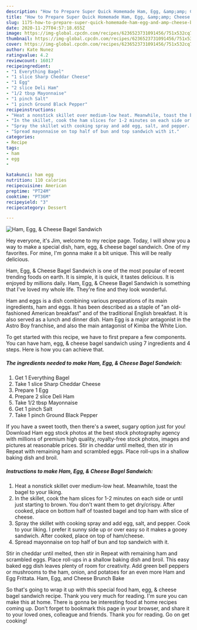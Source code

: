 ```yaml
---
description: "How to Prepare Super Quick Homemade Ham, Egg, &amp;amp; Cheese Bagel Sandwich"
title: "How to Prepare Super Quick Homemade Ham, Egg, &amp;amp; Cheese Bagel Sandwich"
slug: 1175-how-to-prepare-super-quick-homemade-ham-egg-and-amp-cheese-bagel-sandwich
date: 2020-11-27T04:57:18.655Z
image: https://img-global.cpcdn.com/recipes/6236523731091456/751x532cq70/ham-egg-cheese-bagel-sandwich-recipe-main-photo.jpg
thumbnail: https://img-global.cpcdn.com/recipes/6236523731091456/751x532cq70/ham-egg-cheese-bagel-sandwich-recipe-main-photo.jpg
cover: https://img-global.cpcdn.com/recipes/6236523731091456/751x532cq70/ham-egg-cheese-bagel-sandwich-recipe-main-photo.jpg
author: Kate Nunez
ratingvalue: 4.2
reviewcount: 16017
recipeingredient:
- "1 Everything Bagel"
- "1 slice Sharp Cheddar Cheese"
- "1 Egg"
- "2 slice Deli Ham"
- "1/2 tbsp Mayonnaise"
- "1 pinch Salt"
- "1 pinch Ground Black Pepper"
recipeinstructions:
- "Heat a nonstick skillet over medium-low heat. Meanwhile, toast the bagel to your liking."
- "In the skillet, cook the ham slices for 1-2 minutes on each side or until just starting to brown. You don&#39;t want them to get dry/crispy. After cooked, place on bottom half of toasted bagel and top ham with slice of cheese."
- "Spray the skillet with cooking spray and add egg, salt, and pepper. Cook to your liking. I prefer it sunny side up or over easy so it makes a gooey sandwich. After cooked, place on top of ham/cheese."
- "Spread mayonnaise on top half of bun and top sandwich with it."
categories:
- Recipe
tags:
- ham
- egg
- 

katakunci: ham egg  
nutrition: 110 calories
recipecuisine: American
preptime: "PT24M"
cooktime: "PT36M"
recipeyield: "3"
recipecategory: Dessert

---
```



![Ham, Egg, &amp; Cheese Bagel Sandwich](https://img-global.cpcdn.com/recipes/6236523731091456/751x532cq70/ham-egg-cheese-bagel-sandwich-recipe-main-photo.jpg)

Hey everyone, it's Jim, welcome to my recipe page. Today, I will show you a way to make a special dish, ham, egg, &amp; cheese bagel sandwich. One of my favorites. For mine, I'm gonna make it a bit unique. This will be really delicious.

Ham, Egg, &amp; Cheese Bagel Sandwich is one of the most popular of recent trending foods on earth. It is simple, it is quick, it tastes delicious. It is enjoyed by millions daily. Ham, Egg, &amp; Cheese Bagel Sandwich is something that I've loved my whole life. They're fine and they look wonderful.

Ham and eggs is a dish combining various preparations of its main ingredients, ham and eggs. It has been described as a staple of &#34;an old-fashioned American breakfast&#34; and of the traditional English breakfast. It is also served as a lunch and dinner dish. Ham Egg is a major antagonist in the Astro Boy franchise, and also the main antagonist of Kimba the White Lion.


To get started with this recipe, we have to first prepare a few components. You can have ham, egg, &amp; cheese bagel sandwich using 7 ingredients and 4 steps. Here is how you can achieve that.

<!--inarticleads1-->

##### The ingredients needed to make Ham, Egg, &amp; Cheese Bagel Sandwich:

1. Get 1 Everything Bagel
1. Take 1 slice Sharp Cheddar Cheese
1. Prepare 1 Egg
1. Prepare 2 slice Deli Ham
1. Take 1/2 tbsp Mayonnaise
1. Get 1 pinch Salt
1. Take 1 pinch Ground Black Pepper


If you have a sweet tooth, then there&#39;s a sweet, sugary option just for you! Download Ham egg stock photos at the best stock photography agency with millions of premium high quality, royalty-free stock photos, images and pictures at reasonable prices. Stir in cheddar until melted, then stir in Repeat with remaining ham and scrambled eggs. Place roll-ups in a shallow baking dish and broil. 

<!--inarticleads2-->

##### Instructions to make Ham, Egg, &amp; Cheese Bagel Sandwich:

1. Heat a nonstick skillet over medium-low heat. Meanwhile, toast the bagel to your liking.
1. In the skillet, cook the ham slices for 1-2 minutes on each side or until just starting to brown. You don&#39;t want them to get dry/crispy. After cooked, place on bottom half of toasted bagel and top ham with slice of cheese.
1. Spray the skillet with cooking spray and add egg, salt, and pepper. Cook to your liking. I prefer it sunny side up or over easy so it makes a gooey sandwich. After cooked, place on top of ham/cheese.
1. Spread mayonnaise on top half of bun and top sandwich with it.


Stir in cheddar until melted, then stir in Repeat with remaining ham and scrambled eggs. Place roll-ups in a shallow baking dish and broil. This easy baked egg dish leaves plenty of room for creativity. Add green bell peppers or mushrooms to the ham, onion, and potatoes for an even more Ham and Egg Frittata. Ham, Egg, and Cheese Brunch Bake 

So that's going to wrap it up with this special food ham, egg, &amp; cheese bagel sandwich recipe. Thank you very much for reading. I'm sure you can make this at home. There is gonna be interesting food at home recipes coming up. Don't forget to bookmark this page in your browser, and share it to your loved ones, colleague and friends. Thank you for reading. Go on get cooking!
